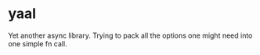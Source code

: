 yaal
====

Yet another async library. Trying to pack all the options one might need into one simple fn call.
